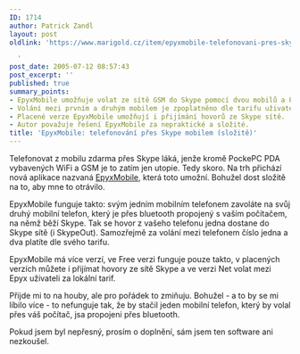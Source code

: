 ```yaml
---
ID: 1714
author: Patrick Zandl
layout: post
oldlink: 'https://www.marigold.cz/item/epyxmobile-telefonovani-pres-skype-mobilem-slozite

  '
post_date: 2005-07-12 08:57:43
post_excerpt: ''
published: true
summary_points:
- EpyxMobile umožňuje volat ze sítě GSM do Skype pomocí dvou mobilů a PC.
- Volání mezi prvním a druhým mobilem je zpoplatněno dle tarifu uživatele.
- Placené verze EpyxMobile umožňují i přijímání hovorů ze Skype sítě.
- Autor považuje řešení EpyxMobile za nepraktické a složité.
title: 'EpyxMobile: telefonování přes Skype mobilem (složitě)'
---
```


<p>Telefonovat z mobilu zdarma přes Skype láká, jenže kromě PockePC PDA vybavených WiFi a GSM je to zatím jen utopie. Tedy skoro. Na trh přichází nová aplikace nazvaná <a href="http://www.epyxmobile.com">EpyxMobile</a>, která toto umožní. Bohužel dost složitě na to, aby mne to otrávilo. </p>

<p>EpyxMobile funguje takto: svým jedním mobilním telefonem zavoláte na svůj druhý mobilní telefon, který je přes bluetooth propojený s vaším počítačem, na němž běží Skype. Tak se hovor z vašeho telefonu jedna dostane do Skype sítě (i SkypeOut). Samozřejmě za volání mezi telefonem číslo jedna a dva platíte dle svého tarifu. </p>

<p>EpyxMobile má více verzí, ve Free verzi funguje pouze takto, v placených verzích můžete i přijímat hovory ze sítě Skype a ve verzi Net volat mezi Epyx uživateli za lokální tarif. </p>

<p>Přijde mi to na houby, ale pro pořádek to zmiňuju. Bohužel - a to by se mi líbilo více - to nefunguje tak, že by stačil jeden mobilní telefon, který by volal přes váš počítač, jsa propojeni přes bluetooth.</p>

<p>Pokud jsem byl nepřesný, prosím o doplnění, sám jsem ten software ani nezkoušel.
</p>